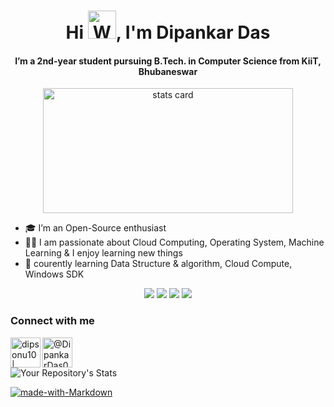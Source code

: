 <h1 align="center">Hi <img src="https://raw.githubusercontent.com/nixin72/nixin72/master/wave.gif" 
         alt="Waving hand animated gif"
         height="45"
         width="45" />, I'm Dipankar Das</h1>
         
<h4 align="center">
  I’m a 2nd-year student pursuing B.Tech. in Computer Science from KiiT, Bhubaneswar
</h4>

<p align="center">
<img alt= "stats card" height="200px" width="400" src="https://github-readme-streak-stats.herokuapp.com/?user=dipsonu10&theme=radical">
</p>

<p align = "center">

- 🎓 I’m an Open-Source enthusiast
- 👨‍💻 I am passionate about Cloud Computing, Operating System, Machine Learning & I enjoy learning new things
- 🌱 courently learning Data Structure & algorithm, Cloud Compute, Windows SDK
         
</p>
<p align="center">
<img src="https://img.icons8.com/color/48/000000/c-plus-plus-logo.png"/>    <img src="https://img.icons8.com/color/48/000000/c-programming.png"/>  <img src="https://img.icons8.com/color/48/000000/java-coffee-cup-logo--v2.png"/>    <img src="https://img.icons8.com/color/48/000000/python--v1.png"/>
</p>

### Connect with me
[<img align="left" alt="dipsonu10 | LinkedIn" width="48px" src="https://img.icons8.com/color/48/000000/linkedin.png"/>][linkedin]
[<img align="left" alt="@DipankarDas011 | Twitter" width="48px" src="https://img.icons8.com/color/48/000000/twitter--v2.png"/>][twitter]
</br>
</br>

![Your Repository's Stats](https://github-readme-stats.vercel.app/api?username=dipsonu10&show_icons=true&theme=radical&hide_border=true)

[![made-with-Markdown](https://img.shields.io/badge/Made%20with-Markdown-1f425f.svg)](http://commonmark.org)


[linkedin]: https://www.linkedin.com/in/dipankar-das-1324b6206/
[twitter]: https://twitter.com/DipankarDas011
